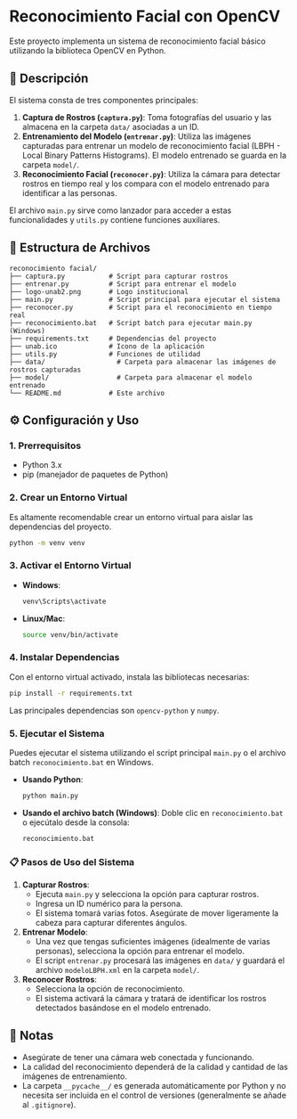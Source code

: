 # Reconocimiento Facial con OpenCV

Este proyecto implementa un sistema de reconocimiento facial básico utilizando la biblioteca OpenCV en Python.

## 📜 Descripción

El sistema consta de tres componentes principales:
1.  **Captura de Rostros (`captura.py`)**: Toma fotografías del usuario y las almacena en la carpeta `data/` asociadas a un ID.
2.  **Entrenamiento del Modelo (`entrenar.py`)**: Utiliza las imágenes capturadas para entrenar un modelo de reconocimiento facial (LBPH - Local Binary Patterns Histograms). El modelo entrenado se guarda en la carpeta `model/`.
3.  **Reconocimiento Facial (`reconocer.py`)**: Utiliza la cámara para detectar rostros en tiempo real y los compara con el modelo entrenado para identificar a las personas.

El archivo `main.py` sirve como lanzador para acceder a estas funcionalidades y `utils.py` contiene funciones auxiliares.

## 📂 Estructura de Archivos

```
reconocimiento facial/
├── captura.py           # Script para capturar rostros
├── entrenar.py          # Script para entrenar el modelo
├── logo-unab2.png       # Logo institucional
├── main.py              # Script principal para ejecutar el sistema
├── reconocer.py         # Script para el reconocimiento en tiempo real
├── reconocimiento.bat   # Script batch para ejecutar main.py (Windows)
├── requirements.txt     # Dependencias del proyecto
├── unab.ico             # Icono de la aplicación
├── utils.py             # Funciones de utilidad
├── data/                  # Carpeta para almacenar las imágenes de rostros capturadas
├── model/                 # Carpeta para almacenar el modelo entrenado
└── README.md            # Este archivo
```

## ⚙️ Configuración y Uso

### 1. Prerrequisitos

- Python 3.x
- pip (manejador de paquetes de Python)

### 2. Crear un Entorno Virtual

Es altamente recomendable crear un entorno virtual para aislar las dependencias del proyecto.

```bash
python -m venv venv
```

### 3. Activar el Entorno Virtual

- **Windows**:
  ```bash
  venv\Scripts\activate
  ```
- **Linux/Mac**:
  ```bash
  source venv/bin/activate
  ```

### 4. Instalar Dependencias

Con el entorno virtual activado, instala las bibliotecas necesarias:

```bash
pip install -r requirements.txt
```
Las principales dependencias son `opencv-python` y `numpy`.

### 5. Ejecutar el Sistema

Puedes ejecutar el sistema utilizando el script principal `main.py` o el archivo batch `reconocimiento.bat` en Windows.

- **Usando Python**:
  ```bash
  python main.py
  ```
- **Usando el archivo batch (Windows)**:
  Doble clic en `reconocimiento.bat` o ejecútalo desde la consola:
  ```bash
  reconocimiento.bat
  ```

### 📋 Pasos de Uso del Sistema

1.  **Capturar Rostros**:
    *   Ejecuta `main.py` y selecciona la opción para capturar rostros.
    *   Ingresa un ID numérico para la persona.
    *   El sistema tomará varias fotos. Asegúrate de mover ligeramente la cabeza para capturar diferentes ángulos.
2.  **Entrenar Modelo**:
    *   Una vez que tengas suficientes imágenes (idealmente de varias personas), selecciona la opción para entrenar el modelo.
    *   El script `entrenar.py` procesará las imágenes en `data/` y guardará el archivo `modeloLBPH.xml` en la carpeta `model/`.
3.  **Reconocer Rostros**:
    *   Selecciona la opción de reconocimiento.
    *   El sistema activará la cámara y tratará de identificar los rostros detectados basándose en el modelo entrenado.

## 📝 Notas

- Asegúrate de tener una cámara web conectada y funcionando.
- La calidad del reconocimiento dependerá de la calidad y cantidad de las imágenes de entrenamiento.
- La carpeta `__pycache__/` es generada automáticamente por Python y no necesita ser incluida en el control de versiones (generalmente se añade al `.gitignore`).

